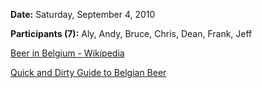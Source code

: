 **Date:** Saturday, September 4, 2010

**Participants (7):** Aly, Andy, Bruce, Chris, Dean, Frank, Jeff

[Beer in Belgium - Wikipedia](http://en.wikipedia.org/wiki/Belgian_beer)

[Quick and Dirty Guide to Belgian Beer](http://www.thekitchn.com/quick-and-dirty-guide-to-belgi-109466)
